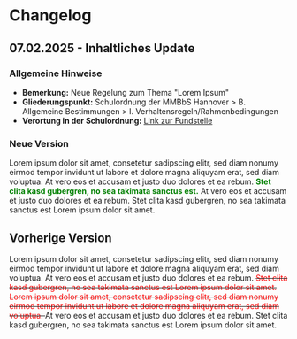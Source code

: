 # Changelog

## 07.02.2025 - Inhaltliches Update

### Allgemeine Hinweise

- **Bemerkung:** Neue Regelung zum Thema "Lorem Ipsum"
- **Gliederungspunkt:** Schulordnung der MMBbS Hannover > B. Allgemeine Bestimmungen > I. Verhaltensregeln/Rahmenbedingungen
- **Verortung in der Schulordnung:** [Link zur Fundstelle](index.html#i-verhaltensregelnrahmenbedingungen)

### Neue Version

Lorem ipsum dolor sit amet, consetetur sadipscing elitr, sed diam nonumy eirmod tempor invidunt ut labore et dolore magna aliquyam erat, sed diam voluptua. At vero eos et accusam et justo duo dolores et ea rebum. <span style="color:green">**Stet clita kasd gubergren, no sea takimata sanctus est.**</span> At vero eos et accusam et justo duo dolores et ea rebum. Stet clita kasd gubergren, no sea takimata sanctus est Lorem ipsum dolor sit amet.

## Vorherige Version

Lorem ipsum dolor sit amet, consetetur sadipscing elitr, sed diam nonumy eirmod tempor invidunt ut labore et dolore magna aliquyam erat, sed diam voluptua. At vero eos et accusam et justo duo dolores et ea rebum. <s><span style="color:red"> Stet clita kasd gubergren, no sea takimata sanctus est Lorem ipsum dolor sit amet. Lorem ipsum dolor sit amet, consetetur sadipscing elitr, sed diam nonumy eirmod tempor invidunt ut labore et dolore magna aliquyam erat, sed diam voluptua. </span></s> At vero eos et accusam et justo duo dolores et ea rebum. Stet clita kasd gubergren, no sea takimata sanctus est Lorem ipsum 
dolor sit amet.